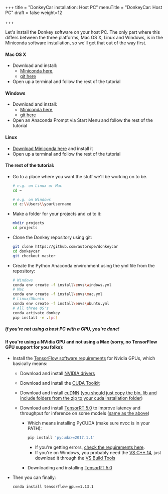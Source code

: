 +++
title = "DonkeyCar installation: Host PC"
menuTitle = "DonkeyCar: Host PC"
draft = false
weight=12

+++

Let's install the Donkey software on your host PC. The only part where this differs between the three platforms, Mac OS X, Linux and Windows, is in the Miniconda software installation, so we'll get that out of the way first.

#### Mac OS X

- Download and install: 
  - [Miniconda here](https://docs.conda.io/en/latest/miniconda.html#macosx-installers), 
  - [git here](https://www.atlassian.com/git/tutorials/install-git)
- Open up a terminal and follow the rest of the tutorial

#### Windows

- Download and install: 
  - [Miniconda here](https://docs.conda.io/en/latest/miniconda.html#windows-installers), 
  - [git here](https://git-scm.com/download/win)
- Open an Anaconda Prompt via Start Menu and follow the rest of the tutorial

#### Linux

- [Download Miniconda here](https://docs.conda.io/en/latest/miniconda.html#linux-installers) and install it
- Open up a terminal and follow the rest of the tutorial

#### The rest of the tutorial:

- Go to a place where you want the stuff we'll be working on to be.

    ```bash
    # e.g. on Linux or Mac
    cd ~
    
    # e.g. on Windows
    cd c:\\Users\\yourUsername
    ```

- Make a folder for your projects and `cd` to it:

    ```bash
    mkdir projects
    cd projects
    ```

- Clone the Donkey repository using git:

    ```bash
    git clone https://github.com/autorope/donkeycar
    cd donkeycar
    git checkout master
    ```

- Create the Python Anaconda environment using the yml file from the repository:

    ```bash
    # Windows
    conda env create -f install\envs\windows.yml
    # Mac
    conda env create -f install\envs\mac.yml
    # Linux/Ubuntu
    conda env create -f install\envs\ubuntu.yml
    # All three OS's
    conda activate donkey
    pip install -e .[pc]
    ```

##### If you're not using a host PC with a GPU, you're done!

#### If you're using a NVidia GPU and not using a Mac (sorry, no TensorFlow GPU support for you folks):

- Install the [TensorFlow software requirements](https://www.tensorflow.org/install/gpu#software_requirements) for Nvidia GPUs, which basically means:

  - Download and install [NVIDIA drivers](https://www.nvidia.com/drivers)

  - Download and install the [CUDA Toolkit](https://developer.nvidia.com/cuda-downloads)

  - Download and install [cuDNN](https://developer.nvidia.com/rdp/cudnn-download) ([you should just copy the bin, lib and include folders from the zip to your cuda installation folder](https://docs.nvidia.com/deeplearning/sdk/cudnn-install/index.html#install-windows))

  - Download and install [TensorRT 5.0](https://docs.nvidia.com/deeplearning/sdk/tensorrt-install-guide/index.html) to improve latency and throughput for inference on some models ([same as the above](https://docs.nvidia.com/deeplearning/sdk/tensorrt-archived/tensorrt-515/tensorrt-install-guide/index.html))

    - Which means installing PyCUDA (make sure nvcc is in your PATH):

      ```bash
      pip install 'pycuda>=2017.1.1'
      ```

      - If you're getting errors, [check the requirements here](https://wiki.tiker.net/PyCuda/Installation).
      - If you're on Windows, you probably need the [VS C++ 14](https://www.scivision.dev/python-windows-visual-c-14-required/), just download it through the [VS Build Tools](https://aka.ms/vs/16/release/vs_buildtools.exe)
    
    - Downloading and installing [TensorRT 5.0](https://developer.nvidia.com/nvidia-tensorrt-5x-download)


- Then you can finally:

  ```bash
  conda install tensorflow-gpu==1.13.1
  ```

  